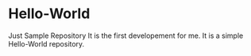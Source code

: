 # Hello-World
Just Sample Repository
It is the first developement for me.
It is a simple Hello-World repository.
